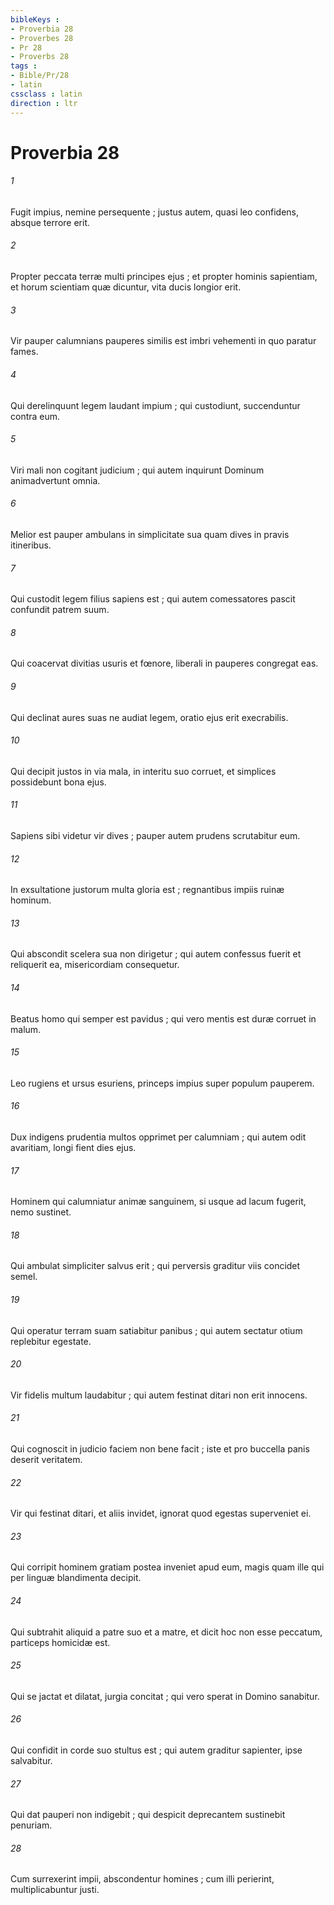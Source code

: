 ```yaml
---
bibleKeys : 
- Proverbia 28
- Proverbes 28
- Pr 28
- Proverbs 28
tags : 
- Bible/Pr/28
- latin
cssclass : latin
direction : ltr
---
```


# Proverbia 28

###### 1
Fugit impius, nemine persequente ; justus autem, quasi leo confidens, absque terrore erit.
###### 2
Propter peccata terræ multi principes ejus ; et propter hominis sapientiam, et horum scientiam quæ dicuntur, vita ducis longior erit.
###### 3
Vir pauper calumnians pauperes similis est imbri vehementi in quo paratur fames.
###### 4
Qui derelinquunt legem laudant impium ; qui custodiunt, succenduntur contra eum.
###### 5
Viri mali non cogitant judicium ; qui autem inquirunt Dominum animadvertunt omnia.
###### 6
Melior est pauper ambulans in simplicitate sua quam dives in pravis itineribus.
###### 7
Qui custodit legem filius sapiens est ; qui autem comessatores pascit confundit patrem suum.
###### 8
Qui coacervat divitias usuris et fœnore, liberali in pauperes congregat eas.
###### 9
Qui declinat aures suas ne audiat legem, oratio ejus erit execrabilis.
###### 10
Qui decipit justos in via mala, in interitu suo corruet, et simplices possidebunt bona ejus.
###### 11
Sapiens sibi videtur vir dives ; pauper autem prudens scrutabitur eum.
###### 12
In exsultatione justorum multa gloria est ; regnantibus impiis ruinæ hominum.
###### 13
Qui abscondit scelera sua non dirigetur ; qui autem confessus fuerit et reliquerit ea, misericordiam consequetur.
###### 14
Beatus homo qui semper est pavidus ; qui vero mentis est duræ corruet in malum.
###### 15
Leo rugiens et ursus esuriens, princeps impius super populum pauperem.
###### 16
Dux indigens prudentia multos opprimet per calumniam ; qui autem odit avaritiam, longi fient dies ejus.
###### 17
Hominem qui calumniatur animæ sanguinem, si usque ad lacum fugerit, nemo sustinet.
###### 18
Qui ambulat simpliciter salvus erit ; qui perversis graditur viis concidet semel.
###### 19
Qui operatur terram suam satiabitur panibus ; qui autem sectatur otium replebitur egestate.
###### 20
Vir fidelis multum laudabitur ; qui autem festinat ditari non erit innocens.
###### 21
Qui cognoscit in judicio faciem non bene facit ; iste et pro buccella panis deserit veritatem.
###### 22
Vir qui festinat ditari, et aliis invidet, ignorat quod egestas superveniet ei.
###### 23
Qui corripit hominem gratiam postea inveniet apud eum, magis quam ille qui per linguæ blandimenta decipit.
###### 24
Qui subtrahit aliquid a patre suo et a matre, et dicit hoc non esse peccatum, particeps homicidæ est.
###### 25
Qui se jactat et dilatat, jurgia concitat ; qui vero sperat in Domino sanabitur.
###### 26
Qui confidit in corde suo stultus est ; qui autem graditur sapienter, ipse salvabitur.
###### 27
Qui dat pauperi non indigebit ; qui despicit deprecantem sustinebit penuriam.
###### 28
Cum surrexerint impii, abscondentur homines ; cum illi perierint, multiplicabuntur justi.
